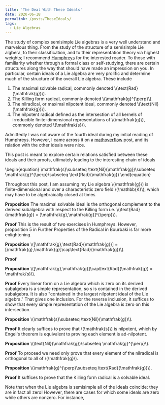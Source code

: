```yaml
---
title: 'The Deal With These Ideals'
date: 2020-06-18
permalink: /posts/TheseIdeals/
tags:
  - Lie Algebras
---
```


The study of complex semisimple Lie algebras is a very well understand and marvelous thing. From the study of the structure of a semisimple Lie algbera, to their classification, and to their representation theory via highest weights; I recommend [Humphreys](https://www.springer.com/gp/book/9780387900537) for the interested reader. To those with familiarity whether through a formal class or self-studying, there are certain structures along the way that should have made an impression on you. In particular, certain ideals of a Lie algebra are very prolific and determine much of the structure of the overall Lie algebra. These include

1. The maximal solvable radical, commonly denoted \\(\text{Rad}(\mathfrak{g})\\).
2. The Killing form radical, commonly denoted \\(\mathfrak{g}^{\perp}\\).
3. The nilradical, or maximal nilpotent ideal, commonly denoted \\(\text{Nil}(\mathfrak{g})\\).
4. The nilpotent radical defined as the intersection of all kernels of irreducible finite-dimensional representations of \\(\mathfrak{g}\\), commonly denoted \\(\mathfrak{s}\\).

Admittedly I was not aware of the fourth ideal during my initial reading of Humphreys. However, I came across it on a [mathoverflow](https://mathoverflow.net/questions/149391/on-radicals-of-a-lie-algebra) post, and its relation with the other ideals were nice.

This post is meant to explore certain relations satisfied between these ideals and their proofs, ultimately leading to the interesting chain of ideals

\begin{equation}
   \mathfrak{s}\subseteq \text{Nil}(\mathfrak{g})\subseteq \mathfrak{g}^{\perp}\subseteq \text{Rad}(\mathfrak{g})
\end{equation}

Throughout this post, I am assuming my Lie algebra \\(\mathfrak{g}\\) is finite-dimensional and over a characteristic zero field \\(\mathbb{K}\\), which may have to be algebraically closed at times.

**Proposition** The maximal solvable ideal is the orthogonal complement to the derived subalgebra with respect to the Killing form i.e. \\(\text{Rad}(\mathfrak{g}) = \[\mathfrak{g},\mathfrak{g}\]^{\perp}\\).

**Proof**
This is the result of two exercises in Humphreys. However, proposition 5 in Further Properties of the Radical in Bourbaki is far more enlightening.



**Proposition** \\(\[\mathfrak{g},\text{Rad}(\mathfrak{g})\] = \[\mathfrak{g},\mathfrak{g}\]\cap\text{Rad}(\mathfrak{g})\\).

**Proof**




**Proposition** \\(\[\mathfrak{g},\mathfrak{g}\]\cap\text{Rad}(\mathfrak{g}) = \mathfrak{s}\\).

**Proof**
Every linear form on a Lie algebra which is zero on its derived subalgebra is a simple representation, so s is contained in the derived subalgebra. It is also "contained in the largest nilpotent ideal of the Lie algebra." That gives one inclusion. For the reverse inclusion, it suffices to show that every simple representation of the Lie algebra is zero on this intersection.



**Proposition** \\(\mathfrak{s}\subseteq \text{Nil}(\mathfrak{g})\\).

**Proof**
It clearly suffices to prove that \\(\mathfrak{s}\\) is nilpotent, which by Engel's theorem is equivalent to proving each element is ad-nilpotent.



**Proposition** \\(\text{Nil}(\mathfrak{g})\subseteq \mathfrak{g}^{\perp}\\).

**Proof**
To proceed we need only prove that every element of the nilradical is orthogonal to all of \\(\mathfrak{g}\\).



**Proposition** \\(\mathfrak{g}^{\perp}\subseteq \text{Rad}(\mathfrak{g})\\).

**Proof**
It suffices to prove that the Killing form radical is a solvable ideal.


Note that when the Lie algebra is semisimple all of the ideals coincide: they are in fact all zero! However, there are cases for which some ideals are zero while others are nonzero. For instance, 
